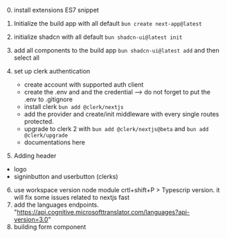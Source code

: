 0. install extensions ES7 snippet 
1. Initialize the build app with all default `bun create next-app@latest`
2. initialize shadcn with all default `bun shadcn-ui@latest init`
3. add all components to the build app `bun shadcn-ui@latest add` and then select all
4. set up clerk authentication
    - create account with supported auth client
    - create the .env and and the credential --> do not forget to put the .env to .gitignore
    - install clerk `bun add @clerk/nextjs`
    - add the provider and create/init middleware with every single routes protected.
    - upgrade to clerk 2 with `bun add @clerk/nextjs@beta` and `bun add  @clerk/upgrade` 
    - documentations  here 

5. Adding header
 - logo
 - signinbutton and userbutton (clerks)
6. use workspace version node module crtl+shift+P > Typescrip version. it will fix some issues related to nextjs fast
7. add the languages endpoints. "https://api.cognitive.microsofttranslator.com/languages?api-version=3.0"
8. building form component